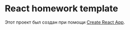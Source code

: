 # React homework template

Этот проект был создан при помощи
[Create React App](https://github.com/facebook/create-react-app). 
